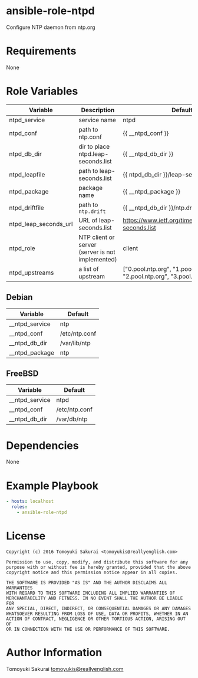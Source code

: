 # ansible-role-ntpd

Configure NTP daemon from ntp.org

# Requirements

None

# Role Variables

| Variable | Description | Default |
|----------|-------------|---------|
| ntpd\_service | service name | ntpd |
| ntpd\_conf | path to ntp.conf | {{ \_\_ntpd\_conf }} |
| ntpd\_db\_dir | dir to place ntpd.leap-seconds.list | {{ \_\_ntpd\_db\_dir }} |
| ntpd\_leapfile | path to leap-seconds.list | {{ ntpd\_db\_dir }}/leap-seconds.list |
| ntpd\_package | package name | {{ \_\_ntpd\_package }} |
| ntpd\_driftfile | path to `ntp.drift` | {{ \_\_ntpd\_db\_dir }}/ntp.drift |
| ntpd\_leap\_seconds\_url | URL of leap-seconds.list | https://www.ietf.org/timezones/data/leap-seconds.list |
| ntpd\_role | NTP client or server (server is not implemented) | client |
| ntpd\_upstreams | a list of upstream | ["0.pool.ntp.org", "1.pool.ntp.org", "2.pool.ntp.org", "3.pool.ntp.org"] |

## Debian

| Variable | Default |
|----------|---------|
| \_\_ntpd\_service | ntp |
| \_\_ntpd\_conf | /etc/ntp.conf |
| \_\_ntpd\_db\_dir | /var/lib/ntp |
| \_\_ntpd\_package | ntp |

## FreeBSD

| Variable | Default |
|----------|---------|
| \_\_ntpd\_service | ntpd |
| \_\_ntpd\_conf | /etc/ntp.conf |
| \_\_ntpd\_db\_dir | /var/db/ntp |

# Dependencies

None

# Example Playbook

```yaml
- hosts: localhost
  roles:
    - ansible-role-ntpd
```

# License

```
Copyright (c) 2016 Tomoyuki Sakurai <tomoyukis@reallyenglish.com>

Permission to use, copy, modify, and distribute this software for any
purpose with or without fee is hereby granted, provided that the above
copyright notice and this permission notice appear in all copies.

THE SOFTWARE IS PROVIDED "AS IS" AND THE AUTHOR DISCLAIMS ALL WARRANTIES
WITH REGARD TO THIS SOFTWARE INCLUDING ALL IMPLIED WARRANTIES OF
MERCHANTABILITY AND FITNESS. IN NO EVENT SHALL THE AUTHOR BE LIABLE FOR
ANY SPECIAL, DIRECT, INDIRECT, OR CONSEQUENTIAL DAMAGES OR ANY DAMAGES
WHATSOEVER RESULTING FROM LOSS OF USE, DATA OR PROFITS, WHETHER IN AN
ACTION OF CONTRACT, NEGLIGENCE OR OTHER TORTIOUS ACTION, ARISING OUT OF
OR IN CONNECTION WITH THE USE OR PERFORMANCE OF THIS SOFTWARE.
```

# Author Information

Tomoyuki Sakurai <tomoyukis@reallyenglish.com>
